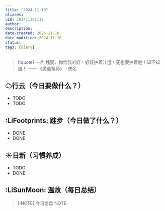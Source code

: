 ```yaml
---
title: "2024-11-10"
aliases: 
uid: 202411101112
author: 
description: 
date-created: 2024-11-10
date-modified: 2024-11-10
status: 
tags: [diary]
---
```


> [!quote] 一言
 魏婴，你给我听好！好好护着江澄！死也要护着他！知不知道！ —— 《魔道祖师》 · 佚名

## ☁行云（今日要做什么？）

- TODO
- TODO

## :LiFootprints: 跬步（今日做了什么？）

- DONE
- DONE

## ☀日新（习惯养成）

- TODO
- DONE

## :LiSunMoon: 温故（每日总结）

> [!NOTE] 今日复盘
> NOTE
